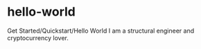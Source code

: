 # hello-world
Get Started/Quickstart/Hello World
I am a structural engineer and cryptocurrency lover.
